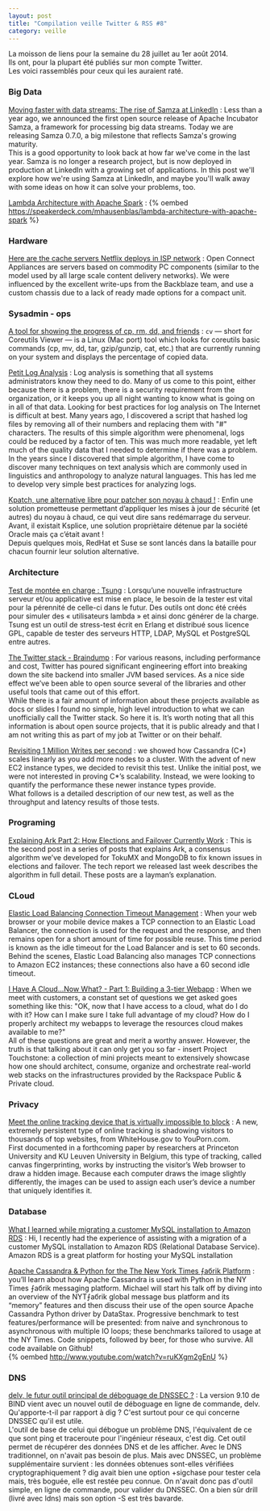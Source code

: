 ```yaml
---
layout: post
title: "Compilation veille Twitter & RSS #8"
category: veille
---
```


La moisson de liens pour la semaine du 28 juillet au 1er août 2014.  
Ils ont, pour la plupart été publiés sur mon compte Twitter.  
Les voici rassemblés pour ceux qui les auraient raté.

### Big Data

[Moving faster with data streams: The rise of Samza at LinkedIn](http://engineering.linkedin.com/stream-processing/moving-faster-data-streams-rise-samza-linkedin)
:  Less than a year ago, we announced the first open source release of Apache Incubator Samza, a framework for processing big data streams. Today we are releasing Samza 0.7.0, a big milestone that reflects Samza's growing maturity.  
This is a good opportunity to look back at how far we've come in the last year. Samza is no longer a research project, but is now deployed in production at LinkedIn with a growing set of applications. In this post we'll explore how we're using Samza at LinkedIn, and maybe you'll walk away with some ideas on how it can solve your problems, too.

[Lambda Architecture with Apache Spark](https://speakerdeck.com/mhausenblas/lambda-architecture-with-apache-spark)
:  {% oembed https://speakerdeck.com/mhausenblas/lambda-architecture-with-apache-spark %}

### Hardware

[Here are the cache servers Netflix deploys in ISP network](https://www.netflix.com/openconnect/hardware?locale=en-EN)
:  Open Connect Appliances are servers based on commodity PC components (similar to the model used by all large scale content delivery networks). We were influenced by the excellent write-ups from the Backblaze team, and use a custom chassis due to a lack of ready made options for a compact unit.

### Sysadmin - ops

[A tool for showing the progress of cp, rm, dd, and friends](http://thechangelog.com/tool-showing-progress-cp-rm-dd-friends/)
:  `cv` — short for Coreutils Viewer — is a Linux (Mac port) tool which looks for coreutils basic commands (cp, mv, dd, tar, gzip/gunzip, cat, etc.) that are currently running on your system and displays the percentage of copied data.

[Petit Log Analysis](http://crunchtools.com/software/petit/)
:  Log analysis is something that all systems administrators know they need to do. Many of us come to this point, either because there is a problem, there is a security requirement from the organization, or it keeps you up all night wanting to know what is going on in all of that data. Looking for best practices for log analysis on The Internet is difficult at best. Many years ago, I discovered a script that hashed log files by removing all of their numbers and replacing them with "#" characters. The results of this simple algorithm were phenomenal, logs could be reduced by a factor of ten. This was much more readable, yet left much of the quality data that I needed to determine if there was a problem. In the years since I discovered that simple algorithm, I have come to discover many techniques on text analysis which are commonly used in linguistics and anthropology to analyze natural languages. This has led me to develop very simple best practices for analyzing logs.

[Kpatch, une alternative libre pour patcher son noyau à chaud !](http://blog.incloudus.com/2014/kpatch-alternative-libre-patcher-noyau-chaud/)
:  Enfin une solution prometteuse permettant d’appliquer les mises à jour de sécurité (et autres) du noyau à chaud, ce qui veut dire sans redémarrage du serveur.  
Avant, il existait Ksplice, une solution propriètaire détenue par la société Oracle mais ça c’était avant !  
Depuis quelques mois, RedHat et Suse se sont lancés dans la bataille pour chacun fournir leur solution alternative.

### Architecture

[Test de montée en charge : Tsung](http://blog.grossemy.fr/tuto-test-de-monter-en-charge-tsung/)
:  Lorsqu’une nouvelle infrastructure serveur et/ou applicative est mise en place, le besoin de la tester est vital pour la pérennité de celle-ci dans le futur. Des outils ont donc été créés pour simuler des « utilisateurs lambda » et ainsi donc générer de la charge.  
Tsung est un outil de stress-test écrit en Erlang et distribué sous licence GPL, capable de tester des serveurs HTTP, LDAP, MySQL et PostgreSQL entre autres.

[The Twitter stack - Braindump](http://blog.oskarsson.nu/post/40196324612/the-twitter-stack)
:  For various reasons, including performance and cost, Twitter has poured significant engineering effort into breaking down the site backend into smaller JVM based services. As a nice side effect we’ve been able to open source several of the libraries and other useful tools that came out of this effort.  
While there is a fair amount of information about these projects available as docs or slides I found no simple, high level introduction to what we can unofficially call the Twitter stack. So here it is. It’s worth noting that all this information is about open source projects, that it is public already and that I am not writing this as part of my job at Twitter or on their behalf.

[Revisiting 1 Million Writes per second](http://techblog.netflix.com/2014/07/revisiting-1-million-writes-per-second.html)
:  we showed how Cassandra (C*) scales linearly as you add more nodes to a cluster. With the advent of new EC2 instance types, we decided to revisit this test. Unlike the initial post, we were not interested in proving C*’s scalability. Instead, we were looking to quantify the performance these newer instance types provide.  
What follows is a detailed description of our new test, as well as the throughput and latency results of those tests.

### Programing

[Explaining Ark Part 2: How Elections and Failover Currently Work](http://www.tokutek.com/2014/07/explaining-ark-part-2-how-elections-and-failover-currently-work/)
:  This is the second post in a series of posts that explains Ark, a consensus algorithm we’ve developed for TokuMX and MongoDB to fix known issues in elections and failover. The tech report we released last week describes the algorithm in full detail. These posts are a layman’s explanation.

### CLoud

[Elastic Load Balancing Connection Timeout Management](https://aws.amazon.com/blogs/aws/elb-idle-timeout-control/)
:  When your web browser or your mobile device makes a TCP connection to an Elastic Load Balancer, the connection is used for the request and the response, and then remains open for a short amount of time for possible reuse. This time period is known as the idle timeout for the Load Balancer and is set to 60 seconds. Behind the scenes, Elastic Load Balancing also manages TCP connections to Amazon EC2 instances; these connections also have a 60 second idle timeout. 

[I Have A Cloud...Now What? - Part 1: Building a 3-tier Webapp](https://developer.rackspace.com/blog/i-have-a-cloud-dot-dot-dot-now-what-part-1-building-a-3-tier-webapp/)
:  When we meet with customers, a constant set of questions we get asked goes something like this: "OK, now that I have access to a cloud, what do I do with it? How can I make sure I take full advantage of my cloud? How do I properly architect my webapps to leverage the resources cloud makes available to me?"  
All of these questions are great and merit a worthy answer. However, the truth is that talking about it can only get you so far - insert Project Touchstone: a collection of mini projects meant to extensively showcase how one should architect, consume, organize and orchestrate real-world web stacks on the infrastructures provided by the Rackspace Public & Private cloud.

### Privacy

[Meet the online tracking device that is virtually impossible to block](http://www.propublica.org/article/meet-the-online-tracking-device-that-is-virtually-impossible-to-block)
:  A new, extremely persistent type of online tracking is shadowing visitors to thousands of top websites, from WhiteHouse.gov to YouPorn.com.  
First documented in a forthcoming paper by researchers at Princeton University and KU Leuven University in Belgium, this type of tracking, called canvas fingerprinting, works by instructing the visitor’s Web browser to draw a hidden image. Because each computer draws the image slightly differently, the images can be used to assign each user’s device a number that uniquely identifies it.

### Database

[What I learned while migrating a customer MySQL installation to Amazon RDS](http://www.mysqlperformanceblog.com/2014/07/28/what-i-learned-while-migrating-a-customer-mysql-installation-to-amazon-rds/)
:  Hi, I recently had the experience of assisting with a migration of a customer MySQL installation to Amazon RDS (Relational Database Service). Amazon RDS is a great platform for hosting your MySQL installation

[Apache Cassandra & Python for the The New York Times ⨍aбrik Platform](http://planetcassandra.org/blog/post/apache-cassandra-and-python-for-the-new-york-time-fabrik-platform/)
:   you’ll learn about how Apache Cassandra is used with Python in the NY Times ⨍aбrik messaging platform. Michael will start his talk off by diving into an overview of the NYT⨍aбrik global message bus platform and its “memory” features and then discuss their use of the open source Apache Cassandra Python driver by DataStax. Progressive benchmark to test features/performance will be presented: from naive and synchronous to asynchronous with multiple IO loops; these benchmarks tailored to usage at the NY Times. Code snippets, followed by beer, for those who survive. All code available on Github!  
{% oembed http://www.youtube.com/watch?v=ruKXgm2gEnU %}

### DNS

[delv, le futur outil principal de déboguage de DNSSEC ?](http://www.bortzmeyer.org/delv.html)
:  La version 9.10 de BIND vient avec un nouvel outil de déboguage en ligne de commande, delv. Qu'apporte-t-il par rapport à dig ? C'est surtout pour ce qui concerne DNSSEC qu'il est utile.  
L'outil de base de celui qui débogue un problème DNS, l'équivalent de ce que sont ping et traceroute pour l'ingénieur réseaux, c'est dig. Cet outil permet de récupérer des données DNS et de les afficher. Avec le DNS traditionnel, on n'avait pas besoin de plus. Mais avec DNSSEC, un problème supplémentaire survient : les données obtenues sont-elles vérifiées cryptographiquement ? dig avait bien une option +sigchase pour tester cela mais, très boguée, elle est restée peu connue. On n'avait donc pas d'outil simple, en ligne de commande, pour valider du DNSSEC. On a bien sûr drill (livré avec ldns) mais son option -S est très bavarde.

